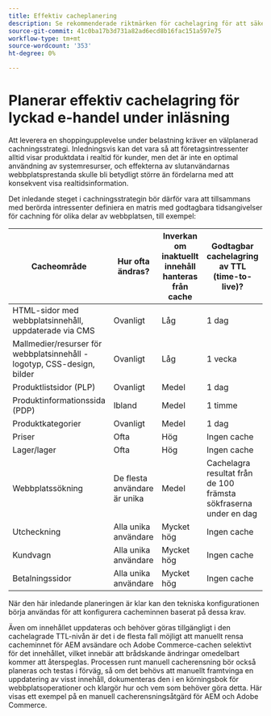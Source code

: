 ```yaml
---
title: Effektiv cacheplanering
description: Se rekommenderade riktmärken för cachelagring för att säkerställa att webbplatsen som läses in fungerar som den ska.
source-git-commit: 41c0ba17b3d731a82ad6ecd8b16fac151a597e75
workflow-type: tm+mt
source-wordcount: '353'
ht-degree: 0%

---
```



# Planerar effektiv cachelagring för lyckad e-handel under inläsning

Att leverera en shoppingupplevelse under belastning kräver en välplanerad cachningsstrategi. Inledningsvis kan det vara så att företagsintressenter alltid visar produktdata i realtid för kunder, men det är inte en optimal användning av systemresurser, och effekterna av slutanvändarnas webbplatsprestanda skulle bli betydligt större än fördelarna med att konsekvent visa realtidsinformation.

Det inledande steget i cachningsstrategin bör därför vara att tillsammans med berörda intressenter definiera en matris med godtagbara tidsangivelser för cachning för olika delar av webbplatsen, till exempel:

| Cacheområde | Hur ofta ändras? | Inverkan om inaktuellt innehåll hanteras från cache | Godtagbar cachelagring av TTL (time-to-live)? |
|---------------------------------------------------------------|--------------------|-------------------------------------------|-----------------------------------------------------|
| HTML-sidor med webbplatsinnehåll, uppdaterade via CMS | Ovanligt | Låg | 1 dag |
| Mallmedier/resurser för webbplatsinnehåll - logotyp, CSS-design, bilder | Ovanligt | Låg | 1 vecka |
| Produktlistsidor (PLP) | Ovanligt | Medel | 1 dag |
| Produktinformationssida (PDP) | Ibland | Medel | 1 timme |
| Produktkategorier | Ovanligt | Medel | 1 dag |
| Priser | Ofta | Hög | Ingen cache |
| Lager/lager | Ofta | Hög | Ingen cache |
| Webbplatssökning | De flesta användare är unika | Medel | Cachelagra resultat från de 100 främsta sökfraserna under en dag |
| Utcheckning | Alla unika användare | Mycket hög | Ingen cache |
| Kundvagn | Alla unika användare | Mycket hög | Ingen cache |
| Betalningssidor | Alla unika användare | Mycket hög | Ingen cache |

När den här inledande planeringen är klar kan den tekniska konfigurationen börja användas för att konfigurera cacheminnen baserat på dessa krav.

Även om innehållet uppdateras och behöver göras tillgängligt i den cachelagrade TTL-nivån är det i de flesta fall möjligt att manuellt rensa cacheminnet för AEM avsändare och Adobe Commerce-cachen selektivt för det innehållet, vilket innebär att brådskande ändringar omedelbart kommer att återspeglas. Processen runt manuell cacherensning bör också planeras och testas i förväg, så om det behövs att manuellt framtvinga en uppdatering av visst innehåll, dokumenteras den i en körningsbok för webbplatsoperationer och klargör hur och vem som behöver göra detta. Här visas ett exempel på en manuell cacherensningsåtgärd för AEM och Adobe Commerce.

